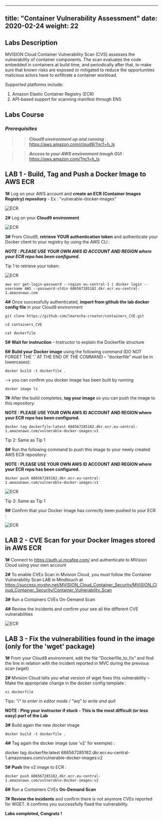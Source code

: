 
---
title: "Container Vulnerability Assessment"
date: 2020-02-24
weight: 22
---

## Labs Description

MVISION Cloud Container Vulnerability Scan (CVS) assesses the vulnerability of container components. The scan evaluates the code embedded in containers at build time, and periodically after that, to make sure that known risks are exposed or mitigated to reduce the opportunities malicious actors have to exfiltrate a container workload.

Supported platforms include:

1. Amazon Elastic Container Registry (ECR)
2. API-based support for scanning manifest through ENS

## Labs Course

### *_Prerequisites_*
>> _**Cloud9 environment up and running**_ : https://aws.amazon.com/cloud9/?nc1=h_ls

>>***Access to your AWS environment trough GUI*** : https://aws.amazon.com/?nc1=h_ls

## LAB 1 - Build, Tag and Push a Docker Image to AWS ECR
**1#** Log on your AWS account and **create an ECR (Container Images Registry) repository** - Ex : "vulnerable-docker-images"

![ECR](/images/ECR-1.png?classes=border,shadow)

**2#** Log on your **Cloud9 environment** 

![ECR](/images/ECR-02.png?classes=border,shadow)

**3#** From Cloud9, **retrieve YOUR authentication token** and authenticate your Docker client to your registry by using the AWS CLI :

***NOTE : PLEASE USE YOUR OWN AWS ID ACCOUNT AND REGION where your ECR repo has been configured.***

Tip 1 to retrieve your token:

![ECR](/images/ECR-03.png?classes=border,shadow)

```
aws ecr get-login-password --region eu-central-1 | docker login --username AWS --password-stdin 686567285182.dkr.ecr.eu-central-1.amazonaws.com

```
**4#** Once successfully authenticated, **import from github the lab docker config file** in your Cloud9 environment

```
git clone https://github.com/lmarecha-creator/containers_CVE.git
```

```
cd containers_CVE
```

```
cat dockerfile
```
**5#** **Wait for instruction** - Instructor to explain the Dockerfile structure

**6#** **Build your Docker image** using the following command (DO NOT FORGET THE ‘.’ AT THE END OF THE COMMAND – “dockerfile” must be in lowercases):

```
docker build -t dockerfile .
```
--> you can confirm you docker image has been built by running 

```
docker image ls
```

**7#** After the build completes, **tag your image** so you can push the image to this repository:

**NOTE : PLEASE USE YOUR OWN AWS ID ACCOUNT AND REGION where your ECR repo has been configured.**

```
docker tag dockerfile:latest 686567285182.dkr.ecr.eu-central-1.amazonaws.com/vulnerable-docker-images:v1
```
Tip 2: Same as Tip 1

**8#** Run the following command to push this image to your newly created AWS ECR repository:

**NOTE : PLEASE USE YOUR OWN AWS ID ACCOUNT AND REGION where your ECR repo has been configured.**

```
docker push 686567285182.dkr.ecr.eu-central-1.amazonaws.com/vulnerable-docker-images:v1
```
![ECR](/images/ECR-04.png?classes=border,shadow)

Tip 3: Same as Tip 1

**9#** Confirm that your Docker Image has correctly been pushed to your ECR :

![ECR](/images/ECR-05.png?classes=border,shadow)

## LAB 2 - CVE Scan for your Docker Images stored in AWS ECR

**1#**	Connect to https://auth.ui.mcafee.com/ and authenticate to MVision Cloud using your own account

**2#**	To enable CVEs Scan in Mvision Cloud, you must follow the Container Vulnerability Scan LAB in Mindtouch at https://success.myshn.net/MVISION_Cloud_Container_Security/MVISION_Cloud_Container_Security/Container_Vulnerability_Scan

**3#**	Run a Containers CVEs On-Demand Scan

**4#**	Review the incidents and confirm your see all the different CVE vulnerabilities

![ECR](/images/ECR-06.png?classes=border,shadow)

## LAB 3 - Fix the vulnerabilities found in the image (only for the 'wget' package)

**1#**	From your Cloud9 environment, edit the file “Dockerfile_to_fix” and find the line in relation with the incident reported in MVC during the previous scan (wget)

**2#**	Mvision Cloud tells you what version of wget fixes this vulnerability – Make the appropriate change in the docker config template :

```
vi dockerfile
```
Tips:
*"i" to enter in editor mode / "wq" to write and quit*

**NOTE : Ping your instructor if stuck - This is the most difficult (or less easy) part of the Lab**

**3#**	Build again the new docker image

```
docker build -t dockerfile .
```
**4#**	Tag again the docker image (use 'v2' for exemple) :

docker tag dockerfile:latest 686567285182.dkr.ecr.eu-central-1.amazonaws.com/vulnerable-docker-images:v2

**5#**	**Push** the v2 image to ECR :

```
docker push 686567285182.dkr.ecr.eu-central-1.amazonaws.com/vulnerable-docker-images:v2
```
**6#**	Run a Containers CVEs **On-Demand Scan**

**7#**	**Review the incidents** and confirm there is not anymore CVEs reported for WGET. It confirms you successfully fixed the vulnerability.


**Labs completed, Congratz !**


